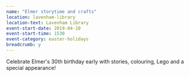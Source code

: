 ```yaml
---
name: "Elmer storytime and crafts"
location: lavenham-library
location-text: Lavenham Library
event-start-date: 2019-04-10
event-start-time: 1530
event-category: easter-holidays
breadcrumb: y
---
```


Celebrate Elmer's 30th birthday early with stories, colouring, Lego and a special appearance!
